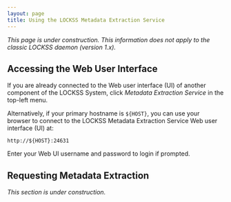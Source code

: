 ```yaml
---
layout: page
title: Using the LOCKSS Metadata Extraction Service
---
```


*This page is under construction. This information does not apply to the classic LOCKSS daemon (version 1.x).*

## Accessing the Web User Interface

If you are already connected to the Web user interface (UI) of another component of the LOCKSS System, click *Metadata Extraction Service* in the top-left menu.

Alternatively, if your primary hostname is `${HOST}`, you can use your browser to connect to the LOCKSS Metadata Extraction Service Web user interface (UI) at:

    http://${HOST}:24631

Enter your Web UI username and password to login if prompted.

## Requesting Metadata Extraction

*This section is under construction.*
